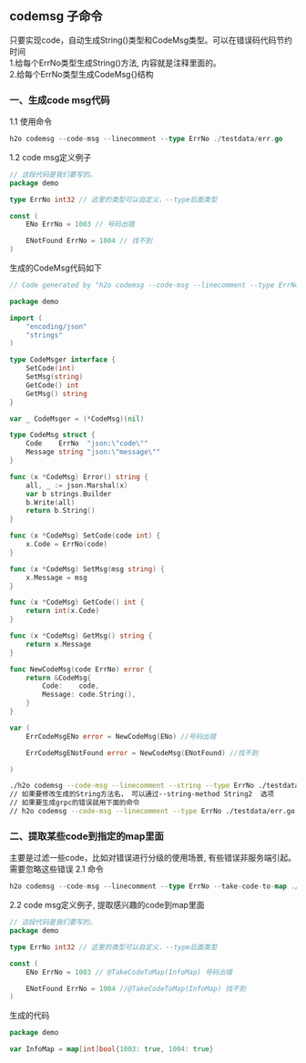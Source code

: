 
## codemsg 子命令
只要实现code，自动生成String()类型和CodeMsg类型。可以在错误码代码节约时间  
1.给每个ErrNo类型生成String()方法, 内容就是注释里面的。  
2.给每个ErrNo类型生成CodeMsg{}结构

### 一、生成code msg代码
1.1 使用命令
```go
h2o codemsg --code-msg --linecomment --type ErrNo ./testdata/err.go
```
1.2 code msg定义例子
```go
// 这段代码是我们要写的。
package demo

type ErrNo int32 // 这里的类型可以自定义，--type后面类型

const (
	ENo ErrNo = 1003 // 号码出错

	ENotFound ErrNo = 1004 // 找不到
)

```

生成的CodeMsg代码如下
```go
// Code generated by "h2o codemsg --code-msg --linecomment --type ErrNo ./testdata/err.go"; DO NOT EDIT."

package demo

import (
	"encoding/json"
	"strings"
)

type CodeMsger interface {
	SetCode(int)
	SetMsg(string)
	GetCode() int
	GetMsg() string
}

var _ CodeMsger = (*CodeMsg)(nil)

type CodeMsg struct {
	Code    ErrNo  "json:\"code\""
	Message string "json:\"message\""
}

func (x *CodeMsg) Error() string {
	all, _ := json.Marshal(x)
	var b strings.Builder
	b.Write(all)
	return b.String()
}

func (x *CodeMsg) SetCode(code int) {
	x.Code = ErrNo(code)
}

func (x *CodeMsg) SetMsg(msg string) {
	x.Message = msg
}

func (x *CodeMsg) GetCode() int {
	return int(x.Code)
}

func (x *CodeMsg) GetMsg() string {
	return x.Message
}

func NewCodeMsg(code ErrNo) error {
	return &CodeMsg{
		Code:    code,
		Message: code.String(),
	}
}

var (
	ErrCodeMsgENo error = NewCodeMsg(ENo) //号码出错

	ErrCodeMsgENotFound error = NewCodeMsg(ENotFound) //找不到

)
```
```bash
./h2o codemsg --code-msg --linecomment --string --type ErrNo ./testdata/err.go
// 如果要修改生成的String方法名， 可以通过--string-method String2  选项
// 如果要生成grpc的错误就用下面的命令
// h2o codemsg --code-msg --linecomment --type ErrNo ./testdata/err.go --grpc --string-method string2 --string
```

### 二、提取某些code到指定的map里面 
主要是过滤一些code，比如对错误进行分级的使用场景, 有些错误非服务端引起。需要忽略这些错误
2.1 命令
```go
h2o codemsg --code-msg --linecomment --type ErrNo --take-code-to-map ./testdata/err.go
```

2.2 code msg定义例子, 提取感兴趣的code到map里面
```go
// 这段代码是我们要写的。
package demo

type ErrNo int32 // 这里的类型可以自定义，--type后面类型

const (
	ENo ErrNo = 1003 // @TakeCodeToMap(InfoMap) 号码出错

	ENotFound ErrNo = 1004 //@TakeCodeToMap(InfoMap) 找不到
)

```

生成的代码
```go
package demo

var InfoMap = map[int]bool{1003: true, 1004: true}
 
```
